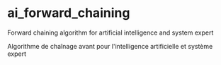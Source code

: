 # ai_forward_chaining
Forward chaining algorithm for artificial intelligence and system expert

Algorithme de chaînage avant pour l'intelligence artificielle et système expert
